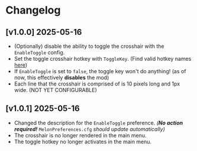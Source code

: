 # Changelog

## [v1.0.0] 2025-05-16
- (Optionally) disable the ability to toggle the crosshair with the `EnableToggle` config.
- Set the toggle crosshair hotkey with `ToggleKey`. (Find valid hotkey names [here](https://docs.unity3d.com/ScriptReference/KeyCode.html))
- If `EnableToggle` is set to `false`, the toggle key won't do anything! (as of now, this effectively **disables** the mod)
- Each line that the crosshair is comprised of is 10 pixels long and 1px wide. (NOT YET CONFIGURABLE)

## [v1.0.1] 2025-05-16
- Changed the description for the `EnableToggle` preference. *(**No action required!*** `MelonPreferences.cfg` *should update automatically)*
- The crosshair is no longer rendered in the main menu.
- The toggle hotkey no longer activates in the main menu.